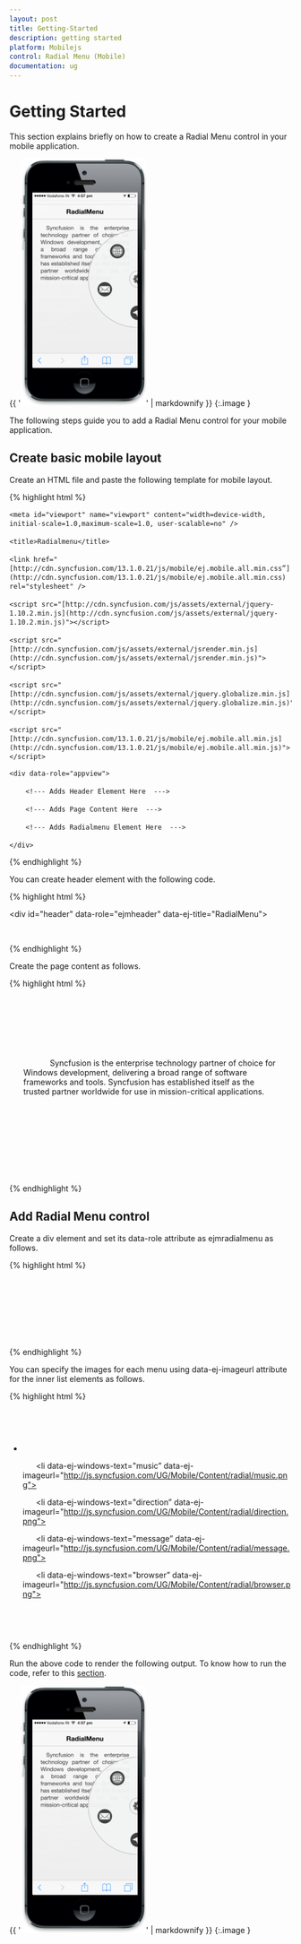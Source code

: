 ```yaml
---
layout: post
title: Getting-Started
description: getting started
platform: Mobilejs
control: Radial Menu (Mobile)
documentation: ug
---
```


# Getting Started

This section explains briefly on how to create a Radial Menu control in your mobile application.

{{ '![](Getting-Started_images/Getting-Started_img1.png)' | markdownify }}
{:.image }


The following steps guide you to add a Radial Menu control for your mobile application.

## Create basic mobile layout

Create an HTML file and paste the following template for mobile layout.     

{% highlight html %}

<!doctype html>

<html lang="en">

<head>

    <meta id="viewport" name="viewport" content="width=device-width, initial-scale=1.0,maximum-scale=1.0, user-scalable=no" />

    <title>Radialmenu</title>

    <link href="[http://cdn.syncfusion.com/13.1.0.21/js/mobile/ej.mobile.all.min.css”](http://cdn.syncfusion.com/13.1.0.21/js/mobile/ej.mobile.all.min.css) rel="stylesheet" />

    <script src="[http://cdn.syncfusion.com/js/assets/external/jquery-1.10.2.min.js](http://cdn.syncfusion.com/js/assets/external/jquery-1.10.2.min.js)"></script>

    <script src="[http://cdn.syncfusion.com/js/assets/external/jsrender.min.js](http://cdn.syncfusion.com/js/assets/external/jsrender.min.js)"></script>

    <script src="[http://cdn.syncfusion.com/js/assets/external/jquery.globalize.min.js](http://cdn.syncfusion.com/js/assets/external/jquery.globalize.min.js)"></script>

    <script src="[http://cdn.syncfusion.com/13.1.0.21/js/mobile/ej.mobile.all.min.js](http://cdn.syncfusion.com/13.1.0.21/js/mobile/ej.mobile.all.min.js)"></script>

</head>

<body>

    <div data-role="appview">

        <!--- Adds Header Element Here  --->

        <!--- Adds Page Content Here  --->

        <!--- Adds Radialmenu Element Here  --->

    </div>

</body>

</html>





{% endhighlight %}



You can create header element with the following code.

{% highlight html %}

<!--- Adds Header Element Here  --->

<div id="header" data-role="ejmheader" data-ej-title="RadialMenu">

        </div>          



{% endhighlight %}



Create the page content as follows.

{% highlight html %}

<div style="padding: 66px 25px; text-align: justify">

        <p>

            Syncfusion is the enterprise technology partner of choice for Windows development, delivering a broad range of software frameworks and tools. Syncfusion has established itself as the trusted partner worldwide for use in mission-critical applications.

        </p>

    </div>



{% endhighlight %}

## Add Radial Menu control

Create a div element and set its data-role attribute as ejmradialmenu as follows.

{% highlight html %}

<div id="defaultradialmenu" data-role="ejmradialmenu">

     <ul>

          <!--- Add Menu Items Here  --->

     </ul>

</div>  





{% endhighlight %}

You can specify the images for each menu using data-ej-imageurl attribute for the inner list elements as follows. 

{% highlight html %}

<div id="defaultradialmenu" data-role="ejmradialmenu">

  <ul>

      <li data-ej-windows-text="google" data-ej-imageurl="http://js.syncfusion.com/UG/Mobile/Content/radial/google.png"></li>

      <li data-ej-windows-text="music” data-ej-imageurl="http://js.syncfusion.com/UG/Mobile/Content/radial/music.png"></li>

      <li data-ej-windows-text="direction” data-ej-imageurl="http://js.syncfusion.com/UG/Mobile/Content/radial/direction.png"></li>

      <li data-ej-windows-text="message” data-ej-imageurl="http://js.syncfusion.com/UG/Mobile/Content/radial/message.png"></li>

      <li data-ej-windows-text="browser” data-ej-imageurl="http://js.syncfusion.com/UG/Mobile/Content/radial/browser.png"></li>

   </ul>      

</div>



{% endhighlight %}

Run the above code to render the following output. To know how to run the code, refer to this [section](http://help.syncfusion.com/ug/js/default.htm).

{{ '![](Getting-Started_images/Getting-Started_img2.png)' | markdownify }}
{:.image }


